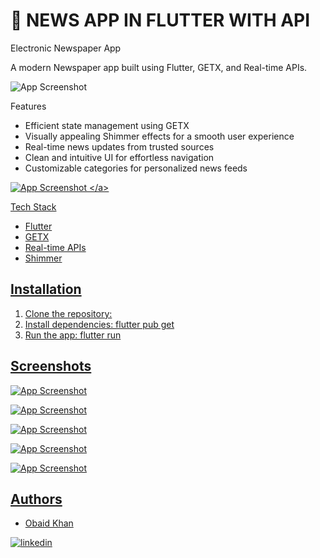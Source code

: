 
# 📑 NEWS APP IN FLUTTER WITH API

Electronic Newspaper App

A modern Newspaper app built using Flutter, GETX, and Real-time APIs.

![App Screenshot](https://blogger.googleusercontent.com/img/b/R29vZ2xl/AVvXsEja3Gq5yyA6sfI6sQuwMtnK6fGXFa_5MHg84TibT3m8TZX1dF0_dkBXU-Pg7W8GnjrXFEwEft-LKNBJCqXtJshd7jPa0DoKmqLWvGxwFhJFBahzNtTwbPmNAqBIb-Cv3jfv_XGEu26w_8E7TV49Om9ccrb4GM3rXwb0f9Ya8iDpmNpt-fX5akaQrWHwYK-t/s1200/original-9fe85e055fd415f42a21ee56f9dbe2e0.png)

Features

- Efficient state management using GETX
- Visually appealing Shimmer effects for a smooth user experience
- Real-time news updates from trusted sources
- Clean and intuitive UI for effortless navigation
- Customizable categories for personalized news feeds

<a href> ![App Screenshot]([https://blogger.googleusercontent.com/img/b/R29vZ2xl/AVvXsEja3Gq5yyA6sfI6sQuwMtnK6fGXFa_5MHg84TibT3m8TZX1dF0_dkBXU-Pg7W8GnjrXFEwEft-LKNBJCqXtJshd7jPa0DoKmqLWvGxwFhJFBahzNtTwbPmNAqBIb-Cv3jfv_XGEu26w_8E7TV49Om9ccrb4GM3rXwb0f9Ya8iDpmNpt-fX5akaQrWHwYK-t/s1200/original-9fe85e055fd415f42a21ee56f9dbe2e0.png](https://blogger.googleusercontent.com/img/b/R29vZ2xl/AVvXsEhsk-UtQCqvtxwpmzEBY5nZpJ3sff5Om6T97npx-YBQuahApNfNm8J77G85EKc6Ci4m2BfP9Ql9q9Ws5LjoYtbcLzAcMNat7MsVooIW3jKnk-KdT-E8VNLPm2zBu4jfzO-pdh1YtwMiPDpfIliABc9yC9n3fQK7LoqOEdBxwDkeaHszxM-DRfKlyXH4ckhF/s885/68747470733a2f2f626c6f676765722e676f6f676c6575736572636f6e74656e742e636f6d2f696d672f622f523239765a32786c2f415676587345693856486a734673374f465a4e6c746445784347336e55572d6e6b68503666574f374f6a676e2d386f765a6d75346a5962334a537863636b4d74756d6b6430.png)) 
</a>

Tech Stack
- Flutter
- GETX
- Real-time APIs
- Shimmer


## Installation

1. Clone the repository: 
2. Install dependencies: flutter pub get
3. Run the app: flutter run

    
## Screenshots
![App Screenshot](https://blogger.googleusercontent.com/img/b/R29vZ2xl/AVvXsEjGZykcc9TgvLE6vpSiTZ0shZiXqROhQ24CwJDWBlNaO3GG0gjLQ_u0Gu9XT-wbv86cehT8TPHT1Q2h5bfkZfsWoC8vbiU71hz4jsp4QcLjGejWbNn_YnZReY2ZTHSl-RP1CO-ISrExlRrYLLMSz_2AuADDWf-is9ihtPJ_l4m1YTYkb9F-TKCsOKLbCgo0/s1441/1.png)

![App Screenshot](https://blogger.googleusercontent.com/img/b/R29vZ2xl/AVvXsEjlpZ67FCz214iL3YS2nhVKWHhutIJ-D7-G3Yon9yiGSE2tpgwb1x2L7bJcXpML_pCrPomocz3XS5mqf7YCH8gwH7I3jXwELm-l3kArNqMrLFgTkYkkXxNdu5sPFsH5OsdiBrWdizA0uBnR8i_PARE08LTskwqhAhFhRbEDiyYEXc0N77cuLsFfcalpdhCd/s1441/2.png)

![App Screenshot](https://blogger.googleusercontent.com/img/b/R29vZ2xl/AVvXsEj8f7JRaQK1a5fMJUxbDu8XFDOSEEMcrGuHVieGd2eR108XIhZ2wvSPtD1I-ik9Tob1jn8I8J-axV9aLbl_kvbaAH-yw4cLlKPGT2L5-_OZWU3dGQSiA68g31eBPgeoJVAz8-A8C8BM9fQhRFDhtu_wHdBElFKemb1QOHspo0FDClGssomjBfll4jXArIjv/s1438/3.png)

![App Screenshot](https://blogger.googleusercontent.com/img/b/R29vZ2xl/AVvXsEgRld5AOBz1tx0YiGaA_6WnlnPmLqNlvFdDMWCDd8vhgFP68zNlAlTgPt5AS3borz5bdjDZAKI68CqQptybFQlkel-qaK-yC8Chz1MW2WmdbpOBgsr0qImdKl-9SYtxXjU8qhIFAAAaC8Ji-BfqOa2A94jf1b-O5JSDb_MNPG_lf3341cP5Y9f-kn8byjVy/s1425/6.png)

![App Screenshot](https://blogger.googleusercontent.com/img/b/R29vZ2xl/AVvXsEgNq8lR5V4zanws8s5qmK9piqaY-IxVIM90cbfRHkGlqvUK0iqd0z1NqtqRHdamG7JwR2jz6uwtcbEcVI5vQDSUVXlt8ZW2Axrn9lm6fo4gFqIapoyYZtO68Zr5YS0mMBhsKgG5dmQuq-UzvX5H-DeSG8-XK-RFyBttLy1J-2JBRTRGT_tPw-R3cMNT6c66/s1362/7.png)
## Authors

- [Obaid Khan](https://github.com/obaid993)



[![linkedin](https://img.shields.io/badge/linkedin-0A66C2?style=for-the-badge&logo=linkedin&logoColor=white)](https://www.linkedin.com/in/obaid-khan-3036741ba/)


